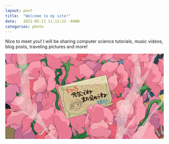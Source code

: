 ```yaml
---
layout: post
title:  "Welcome to my site!"
date:   2021-05-11 11:12:23 -0400
categories: photo
---
```

Nice to meet you! I will be sharing computer science tutorials, music videos, blog posts, traveling pictures and more! 

![image](/assets/post1.JPG)
